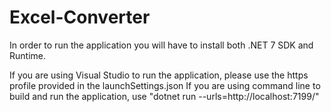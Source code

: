 # Excel-Converter

In order to run the application you will have to install both .NET 7 SDK and Runtime.

If you are using Visual Studio to run the application, please use the https profile provided in the launchSettings.json
If you are using command line to build and run the application, use "dotnet run --urls=http://localhost:7199/"